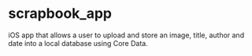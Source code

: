 # scrapbook_app
 iOS app that allows a user to upload and store an image, title, author and date into a local database using Core Data.
